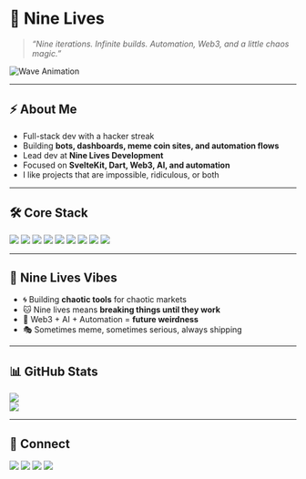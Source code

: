 # 🐾 Nine Lives

> *“Nine iterations. Infinite builds. Automation, Web3, and a little chaos magic.”*  

![Wave Animation](https://user-images.githubusercontent.com/18350557/176309783-0785949b-9127-417c-8b55-ab5a4333674e.gif)

---

## ⚡ About Me
- Full-stack dev with a hacker streak  
- Building **bots, dashboards, meme coin sites, and automation flows**  
- Lead dev at **Nine Lives Development**  
- Focused on **SvelteKit, Dart, Web3, AI, and automation**  
- I like projects that are impossible, ridiculous, or both  

---

## 🛠️ Core Stack
<p align="left">
<a href="https://kit.svelte.dev/" target="_blank"><img src="https://img.shields.io/badge/SvelteKit-ff3e00?style=for-the-badge&logo=svelte&logoColor=white" /></a>
<a href="https://dart.dev/" target="_blank"><img src="https://img.shields.io/badge/Dart-0175C2?style=for-the-badge&logo=dart&logoColor=white" /></a>
<a href="https://flutter.dev/" target="_blank"><img src="https://img.shields.io/badge/Flutter-02569B?style=for-the-badge&logo=flutter&logoColor=white" /></a>
<a href="https://tailwindcss.com/" target="_blank"><img src="https://img.shields.io/badge/TailwindCSS-38B2AC?style=for-the-badge&logo=tailwind-css&logoColor=white" /></a>
<a href="https://firebase.google.com/" target="_blank"><img src="https://img.shields.io/badge/Firebase-FFCA28?style=for-the-badge&logo=firebase&logoColor=black" /></a>
<a href="https://supabase.com/" target="_blank"><img src="https://img.shields.io/badge/Supabase-3FCF8E?style=for-the-badge&logo=supabase&logoColor=white" /></a>
<a href="https://solana.com/" target="_blank"><img src="https://img.shields.io/badge/Web3-4E44CE?style=for-the-badge&logo=solana&logoColor=white" /></a>
<a href="https://vercel.com/" target="_blank"><img src="https://img.shields.io/badge/Vercel-000000?style=for-the-badge&logo=vercel&logoColor=white" /></a>
<a href="https://gsap.com/" target="_blank"><img src="https://img.shields.io/badge/GSAP-88CE02?style=for-the-badge&logo=greensock&logoColor=white" /></a>
</p>

---

## 🐾 Nine Lives Vibes
- 🌀 Building **chaotic tools** for chaotic markets  
- 🐱 Nine lives means **breaking things until they work**  
- 🔮 Web3 + AI + Automation = **future weirdness**  
- 🎭 Sometimes meme, sometimes serious, always shipping  

---

## 📊 GitHub Stats
<a href="http://www.github.com/chriszmx"><img src="https://github-readme-stats.vercel.app/api?username=chriszmx&show_icons=true&hide_border=true&theme=radical" /></a>  
<a href="http://www.github.com/chriszmx"><img src="https://github-readme-streak-stats.herokuapp.com/?user=chriszmx&hide_border=true&theme=radical" /></a>  

---

## 💬 Connect
<p align="left">
<a href="https://www.ninelives.dev" target="_blank"><img src="https://img.shields.io/badge/Website-9d4edd?style=for-the-badge&logo=google-chrome&logoColor=white" /></a>
<a href="mailto:chris@ninelives.dev"><img src="https://img.shields.io/badge/Email-c1121f?style=for-the-badge&logo=gmail&logoColor=white" /></a>
<a href="https://www.linkedin.com/in/chris-zambito" target="_blank"><img src="https://img.shields.io/badge/LinkedIn-0077B5?style=for-the-badge&logo=linkedin&logoColor=white" /></a>
<a href="https://github.com/chriszmx" target="_blank"><img src="https://img.shields.io/badge/GitHub-333?style=for-the-badge&logo=github&logoColor=white" /></a>
</p>
